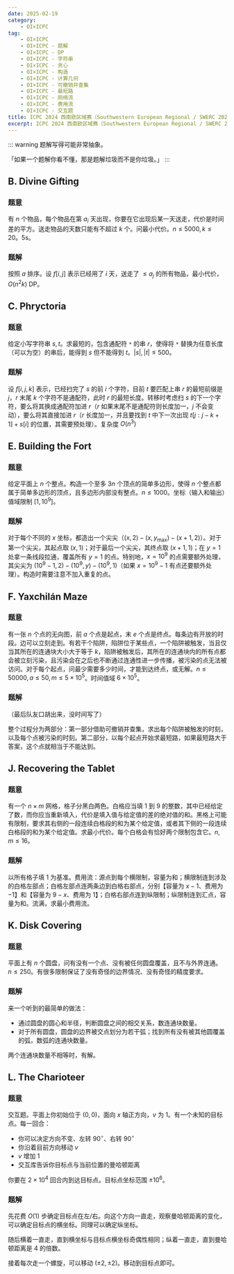 ```yaml
---
date: 2025-02-19
category:
    - OI×ICPC
tag:
    - OI×ICPC
    - OI×ICPC - 题解
    - OI×ICPC - DP
    - OI×ICPC - 字符串
    - OI×ICPC - 贪心
    - OI×ICPC - 构造
    - OI×ICPC - 计算几何
    - OI×ICPC - 可撤销并查集
    - OI×ICPC - 最短路
    - OI×ICPC - 网络流
    - OI×ICPC - 费用流
    - OI×ICPC - 交互题
title: ICPC 2024 西南欧区域赛（Southwestern European Regional / SWERC 2024）部分题解
excerpt: ICPC 2024 西南欧区域赛（Southwestern European Regional / SWERC 2024）部分题解：<br>B. Divine Gifting<br>C. Phryctoria<br>E. Building the Fort<br>F. Yaxchilán Maze<br>J. Recovering the Tablet<br>K. Disk Covering<br>L. The Charioteer
---
```


::: warning
题解写得可能非常抽象。

「如果一个题解你看不懂，那是题解垃圾而不是你垃圾。」
:::

## B. Divine Gifting
### 题意
有 $n$ 个物品，每个物品在第 $a_i$ 天出现，你要在它出现后某一天送走，代价是时间差的平方。送走物品的天数只能有不超过 $k$ 个。问最小代价。$n\leq 5000, k\leq 20$。5s。

### 题解
按照 $a$ 排序。设 $f[i,j]$ 表示已经用了 $i$ 天，送走了 $\leq a_j$ 的所有物品，最小代价，$O(n^2 k)$ DP。

## C. Phryctoria
### 题意
给定小写字符串 $s,t$。求最短的，包含通配符 `*` 的串 $r$，使得将 `*` 替换为任意长度（可以为空）的串后，能得到 $s$ 但不能得到 $t$。$|s|,|t|\leq 500$。

### 题解
设 $f[i,j,k]$ 表示，已经扫完了 $s$ 的前 $i$ 个字符，目前 $t$ 要匹配上串 $r$ 的最短前缀是 $j$，$r$ 末尾 $k$ 个字符不是通配符，此时 $r$ 的最短长度。转移时考虑扫 $s$ 的下一个字符，要么将其换成通配符加进 $r$（$r$ 如果末尾不是通配符则长度加一，$j$ 不会变动），要么将其直接加进 $r$（$r$ 长度加一，并且要找到 $t$ 中下一次出现 $t[j:j-k+1] + s[i]$ 的位置，其需要预处理）。复杂度 $O(n^3)$

## E. Building the Fort
### 题意
给定平面上 $n$ 个整点。构造一个至多 $3n$ 个顶点的简单多边形，使得 $n$ 个整点都属于简单多边形的顶点，且多边形内部没有整点。$n\leq 1000$。坐标（输入和输出）值域限制 $[1, 10^9]$。

### 题解
对于每个不同的 $x$ 坐标，都造出一个尖尖（$(x, 2) - (x, y_{\max}) - (x+1, 2)$）。对于第一个尖尖，其起点取 $(x,1)$；对于最后一个尖尖，其终点取 $(x+1,1)$；在 $y=1$ 处拿一条线段拉通，覆盖所有 $y=1$ 的点。特别地，$x=10^9$ 的点需要额外处理，其尖尖为 $(10^9-1, 2) - (10^9, y) - (10^9, 1)$（如果 $x=10^9-1$ 有点还要额外处理）。构造时需要注意不加入重复的点。

## F. Yaxchilán Maze
### 题意
有一张 $n$ 个点的无向图，前 $a$ 个点是起点，末 $e$ 个点是终点。每条边有开放的时段。边可以立刻走到。有若干个陷阱，陷阱位于某些点，一个陷阱被触发，当且仅当其所在的连通块大小大于等于 $k$，陷阱被触发后，其所在的连通块内的所有点都会被立刻污染，且污染会在之后也不断通过连通性进一步传播，被污染的点无法被访问。对于每个起点，问最少需要多少时间，才能到达终点，或无解。$n\leq 50000, a\leq 50,m\leq 5 \times 10^5$。时间值域 $6\times 10^5$。

### 题解
（最后队友口胡出来，没时间写了）

整个过程分为两部分：第一部分借助可撤销并查集，求出每个陷阱被触发的时刻，以及每个点被污染的时刻。第二部分，以每个起点开始求最短路，如果最短路大于答案，这个点就相当于不能达到。

## J. Recovering the Tablet
### 题意
有一个 $n\times m$ 网格，格子分黑白两色。白格应当填 $1$ 到 $9$ 的整数，其中已经给定了数，而你应当重新填入，代价是填入值与给定值的差的绝对值的和。黑格上可能有限制，要求其右侧的一段连续白格段的和为某个给定值，或者其下侧的一段连续白格段的和为某个给定值。求最小代价。每个白格会有恰好两个限制包含它。$n,m\leq 16$。

### 题解
以所有格子填 $1$ 为基准。费用流：源点到每个横限制，容量为和；横限制连到涉及的白格左部点；白格左部点连两条边到白格右部点，分别【容量为 $x-1$、费用为 $-1$】和【容量为 $9-x$、费用为 $1$】；白格右部点连到纵限制；纵限制连到汇点，容量为和。流满，求最小费用流。

## K. Disk Covering
### 题意
平面上有 $n$ 个圆盘，问有没有一个点、没有被任何圆盘覆盖，且不与外界连通。$n\leq 250$。有很多限制保证了没有奇怪的边界情况、没有奇怪的精度要求。

### 题解
来一个听到的最简单的做法：
- 通过圆盘的圆心和半径，判断圆盘之间的相交关系，数连通块数量。
- 对于所有圆盘，圆盘的边界被交点划分为若干弧；找到所有没有被其他圆覆盖的弧，数弧的连通块数量。

两个连通块数量不相等时，有解。

## L. The Charioteer
### 题意
交互题。平面上你初始位于 $(0,0)$，面向 $x$ 轴正方向，$v$ 为 $1$。有一个未知的目标点。每一回合：
- 你可以决定方向不变、左转 $90^\circ$、右转 $90^\circ$
- 你沿着目前方向移动 $v$
- $v$ 增加 $1$
- 交互库告诉你目标点与当前位置的曼哈顿距离

你要在 $2\times 10^4$ 回合内到达目标点。目标点坐标范围 $\pm 10^6$。

### 题解
先花费 $O(1)$ 步确定目标点在左/右。向这个方向一直走，观察曼哈顿距离的变化，可以确定目标点的横坐标。同理可以确定纵坐标。

随后横着一直走，直到横坐标与目标点横坐标奇偶性相同；纵着一直走，直到曼哈顿距离是 $4$ 的倍数。

接着每次走一个螺旋，可以移动 $(\pm 2,\pm 2)$。移动到目标点即可。

